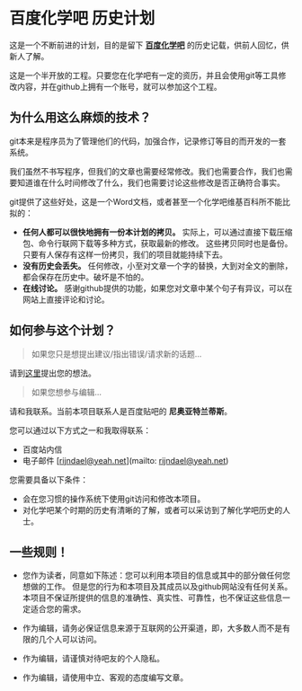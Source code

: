 百度化学吧 历史计划
==========

这是一个不断前进的计划，目的是留下 **[百度化学吧](http://tieba.baidu.com/化学)** 的历史记载，供前人回忆，供新人了解。

这是一个半开放的工程。只要您在化学吧有一定的资历，并且会使用git等工具修改内容，并在github上拥有一个账号，就可以参加这个工程。

为什么用这么麻烦的技术？
----------------

git本来是程序员为了管理他们的代码，加强合作，记录修订等目的而开发的一套系统。

我们虽然不书写程序，但我们的文章也需要经常修改。我们也需要合作，我们也需要知道谁在什么时间修改了什么，我们也需要讨论这些修改是否正确符合事实。

git提供了这些好处，这是一个Word文档，或者甚至一个化学吧维基百科所不能比拟的：

* **任何人都可以很快地拥有一份本计划的拷贝。**
实际上，可以通过直接下载压缩包、命令行联网下载等多种方式，获取最新的修改。
这些拷贝同时也是备份。只要有人保存有这样一份拷贝，我们的项目就能持续下去。
* **没有历史会丢失。**
任何修改，小至对文章一个字的替换，大到对全文的删除，都会保存在历史中。破坏是不怕的。
* **在线讨论。**
感谢github提供的功能，如果您对文章中某个句子有异议，可以在网站上直接评论和讨论。

如何参与这个计划？
--------

> 如果您只是想提出建议/指出错误/请求新的话题...

请到[这里](https://github.com/fortran95/chemistory/issues)提出您的想法。

> 如果您想参与编辑...

请和我联系。当前本项目联系人是百度贴吧的 **尼奥亚特兰蒂斯**。

您可以通过以下方式之一和我取得联系：

* 百度站内信
* 电子邮件 [rijndael@yeah.net](mailto: rijndael@yeah.net)

您需要具备以下条件：

* 会在您习惯的操作系统下使用git访问和修改本项目。
* 对化学吧某个时期的历史有清晰的了解，或者可以采访到了解化学吧历史的人士。

一些规则！
---------

* 您作为读者，同意如下陈述：您可以利用本项目的信息或其中的部分做任何您想做的工作。
但是您的行为和本项目及其成员以及github网站没有任何关系。
本项目不保证所提供的信息的准确性、真实性、可靠性，也不保证这些信息一定适合您的需求。

* 作为编辑，请务必保证信息来源于互联网的公开渠道，即，大多数人而不是有限的几个人可以访问。

* 作为编辑，请谨慎对待吧友的个人隐私。

* 作为编辑，请使用中立、客观的态度编写文章。